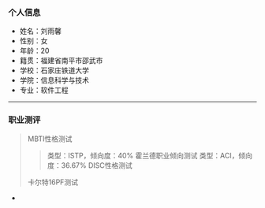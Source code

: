 ### 个人信息
- 姓名：刘雨馨
- 性别：女
- 年龄：20
- 籍贯：福建省南平市邵武市
- 学校：石家庄铁道大学
- 学院：信息科学与技术
- 专业：软件工程
----
### 职业测评
> MBTI性格测试
>> 类型：ISTP，倾向度：40%
> 霍兰德职业倾向测试
>> 类型：ACI，倾向度：36.67%
> DISC性格测试
>>
> 卡尔特16PF测试
  - 
